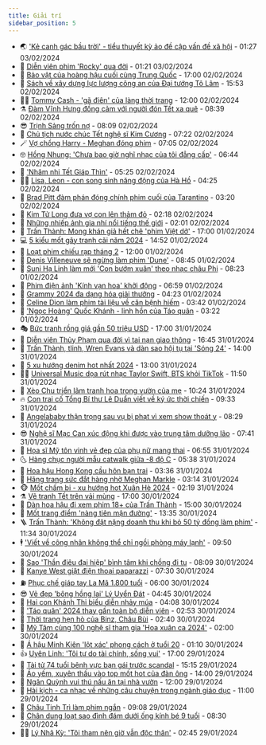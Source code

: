 ```yaml
---
title: Giải trí
sidebar_position: 5
---
```


<!-- vnexpress-giai-tri:START -->
- 🌏 [&#39;Kẻ canh gác bầu trời&#39; - tiểu thuyết kỳ ảo đề cập vấn đề xã hội](https://vnexpress.net/ke-canh-gac-bau-troi-tieu-thuyet-ky-ao-de-cap-van-de-xa-hoi-4702436.html) - 01:27 03/02/2024
- 💫 [Diễn viên phim &#39;Rocky&#39; qua đời](https://vnexpress.net/dien-vien-phim-rocky-qua-doi-4708245.html) - 01:21 03/02/2024
- 🌮 [Bảo vật của hoàng hậu cuối cùng Trung Quốc](https://vnexpress.net/bao-vat-cua-hoang-hau-cuoi-cung-trung-quoc-4707890.html) - 17:00 02/02/2024
- 🧠 [Sách về xây dựng lực lượng công an của Đại tướng Tô Lâm](https://vnexpress.net/sach-ve-xay-dung-luc-luong-cong-an-cua-dai-tuong-to-lam-4708176.html) - 15:53 02/02/2024
- 👨‍🏫 [Tommy Cash - &#39;gã điên&#39; của làng thời trang](https://vnexpress.net/tommy-cash-ga-dien-cua-lang-thoi-trang-4707121.html) - 12:00 02/02/2024
- ⚗️ [Đàm Vĩnh Hưng đồng cảm với người đón Tết xa quê](https://vnexpress.net/dam-vinh-hung-dong-cam-voi-nguoi-don-tet-xa-que-4707874.html) - 08:39 02/02/2024
- 😎 [Trịnh Sảng trốn nợ](https://vnexpress.net/trinh-sang-tron-no-4708028.html) - 08:09 02/02/2024
- 🫣 [Chủ tịch nước chúc Tết nghệ sĩ Kim Cương](https://vnexpress.net/chu-tich-nuoc-chuc-tet-nghe-si-kim-cuong-4708031.html) - 07:22 02/02/2024
- 🪄 [Vợ chồng Harry - Meghan đóng phim](https://vnexpress.net/vo-chong-harry-meghan-dong-phim-4707908.html) - 07:05 02/02/2024
- 🤓 [Hồng Nhung: &#39;Chưa bao giờ nghĩ nhạc của tôi đẳng cấp&#39;](https://vnexpress.net/hong-nhung-chua-bao-gio-nghi-nhac-cua-toi-dang-cap-4707871.html) - 06:44 02/02/2024
- 🫶 [&#39;Nhâm nhi Tết Giáp Thìn&#39;](https://vnexpress.net/nham-nhi-tet-giap-thin-4700873.html) - 05:25 02/02/2024
- 🧑‍🏫 [Lisa, Leon - con song sinh năng động của Hà Hồ](https://vnexpress.net/lisa-leon-con-song-sinh-nang-dong-cua-ha-ho-4706417.html) - 04:25 02/02/2024
- 🦄 [Brad Pitt đàm phán đóng chính phim cuối của Tarantino](https://vnexpress.net/brad-pitt-dam-phan-dong-chinh-phim-cuoi-cua-tarantino-4707925.html) - 03:20 02/02/2024
- 💫 [Kim Tử Long đưa vợ con lên thảm đỏ](https://vnexpress.net/kim-tu-long-dua-vo-con-len-tham-do-4707870.html) - 02:18 02/02/2024
- 🎊 [Những nhiếp ảnh gia nhí nổi tiếng thế giới](https://vnexpress.net/nhung-nhiep-anh-gia-nhi-noi-tieng-the-gioi-4704164.html) - 02:01 02/02/2024
- 👹 [Trấn Thành: Mong khán giả hết chê &#39;phim Việt dở&#39;](https://vnexpress.net/tran-thanh-mong-khan-gia-het-che-phim-viet-do-4707395.html) - 17:00 01/02/2024
- 💻 [5 kiểu mốt gây tranh cãi năm 2024](https://vnexpress.net/5-kieu-mot-gay-tranh-cai-nam-2024-4707539.html) - 14:52 01/02/2024
- 🤡 [Loạt phim chiếu rạp tháng 2](https://vnexpress.net/loat-phim-chieu-rap-thang-2-4707543.html) - 12:00 01/02/2024
- 🥰 [Denis Villeneuve sẽ ngừng làm phim &#39;Dune&#39;](https://vnexpress.net/denis-villeneuve-se-ngung-lam-phim-dune-4707535.html) - 08:45 01/02/2024
- 🚀 [Suni Hạ Linh làm mới &#39;Con bướm xuân&#39; theo nhạc châu Phi](https://vnexpress.net/suni-ha-linh-lam-moi-con-buom-xuan-theo-nhac-chau-phi-4707514.html) - 08:23 01/02/2024
- 📝 [Phim điện ảnh &#39;Kính vạn hoa&#39; khởi động](https://vnexpress.net/phim-dien-anh-kinh-van-hoa-khoi-dong-4707662.html) - 06:59 01/02/2024
- 🐲 [Grammy 2024 đa dạng hóa giải thưởng](https://vnexpress.net/grammy-2024-da-dang-hoa-giai-thuong-4707229.html) - 04:23 01/02/2024
- 🎃 [Celine Dion làm phim tài liệu về căn bệnh hiếm](https://vnexpress.net/celine-dion-lam-phim-tai-lieu-ve-can-benh-hiem-4707510.html) - 03:42 01/02/2024
- 🤠 [&#39;Ngọc Hoàng&#39; Quốc Khánh - linh hồn của Táo quân](https://vnexpress.net/ngoc-hoang-quoc-khanh-linh-hon-cua-tao-quan-4707438.html) - 03:22 01/02/2024
- 🎭 [Bức tranh rồng giá gần 50 triệu USD](https://vnexpress.net/buc-tranh-rong-gia-gan-50-trieu-usd-4705769.html) - 17:00 31/01/2024
- 🧰 [Diễn viên Thủy Phạm qua đời vì tai nạn giao thông](https://vnexpress.net/dien-vien-thuy-pham-qua-doi-vi-tai-nan-giao-thong-4707413.html) - 16:45 31/01/2024
- 🦍 [Trấn Thành, tlinh, Wren Evans và dàn sao hội tụ tại &#39;Sóng 24&#39;](https://vnexpress.net/tran-thanh-tlinh-wren-evans-va-dan-sao-hoi-tu-tai-song-24-4707374.html) - 14:00 31/01/2024
- 🌝 [5 xu hướng denim hot nhất 2024](https://vnexpress.net/5-xu-huong-denim-hot-nhat-2024-4705609.html) - 13:00 31/01/2024
- 🧑‍💻 [Universal Music dọa rút nhạc Taylor Swift, BTS khỏi TikTok](https://vnexpress.net/universal-music-doa-rut-nhac-taylor-swift-bts-khoi-tiktok-4707340.html) - 11:50 31/01/2024
- 🥸 [Xèo Chu triển lãm tranh hoa trong vườn của mẹ](https://vnexpress.net/xeo-chu-trien-lam-tranh-hoa-trong-vuon-cua-me-4707009.html) - 10:24 31/01/2024
- 🔥 [Con trai cố Tổng Bí thư Lê Duẩn viết về ký ức thời chiến](https://vnexpress.net/con-trai-co-tong-bi-thu-le-duan-viet-ve-ky-uc-thoi-chien-4707089.html) - 09:33 31/01/2024
- 🐎 [Angelababy thận trọng sau vụ bị phạt vì xem show thoát y](https://vnexpress.net/angelababy-than-trong-sau-vu-bi-phat-vi-xem-show-thoat-y-4707249.html) - 08:29 31/01/2024
- 😎 [Nghệ sĩ Mạc Can xúc động khi được vào trung tâm dưỡng lão](https://vnexpress.net/nghe-si-mac-can-xuc-dong-khi-duoc-vao-trung-tam-duong-lao-4707219.html) - 07:41 31/01/2024
- 🦄 [Họa sĩ Mỹ tôn vinh vẻ đẹp của phụ nữ mang thai](https://vnexpress.net/hoa-si-my-ton-vinh-ve-dep-cua-phu-nu-mang-thai-4704161.html) - 06:55 31/01/2024
- 🌜 [Hàng chục người mẫu catwalk giữa -8 độ C](https://vnexpress.net/hang-chuc-nguoi-mau-catwalk-giua-8-do-c-4707079.html) - 05:38 31/01/2024
- 🚦 [Hoa hậu Hong Kong cầu hôn bạn trai](https://vnexpress.net/hoa-hau-hong-kong-cau-hon-ban-trai-4707104.html) - 03:36 31/01/2024
- 🧐 [Hãng trang sức đắt hàng nhờ Meghan Markle](https://vnexpress.net/hang-trang-suc-dat-hang-nho-meghan-markle-4707092.html) - 03:14 31/01/2024
- 🐵 [Mốt chấm bi - xu hướng hot Xuân Hè 2024](https://vnexpress.net/mot-cham-bi-xu-huong-hot-xuan-he-2024-4703098.html) - 02:19 31/01/2024
- ⚗️ [Vẽ tranh Tết trên vải mùng](https://vnexpress.net/ve-tranh-tet-tren-vai-mung-4704199.html) - 17:00 30/01/2024
- 👺 [Dàn hoa hậu đi xem phim 18+ của Trấn Thành](https://vnexpress.net/dan-hoa-hau-di-xem-phim-18-cua-tran-thanh-4706977.html) - 15:00 30/01/2024
- 🌊 [Mốt trang điểm &#39;nàng tiên mận đường&#39;](https://vnexpress.net/mot-trang-diem-nang-tien-man-duong-4706709.html) - 13:35 30/01/2024
- 🪜 [Trấn Thành: &#39;Không đặt nặng doanh thu khi bỏ 50 tỷ đồng làm phim&#39;](https://vnexpress.net/tran-thanh-khong-dat-nang-doanh-thu-khi-bo-50-ty-dong-lam-phim-4706939.html) - 11:34 30/01/2024
- 🕴 [&#39;Viết về công nhân không thể chỉ ngồi phòng máy lạnh&#39;](https://vnexpress.net/viet-ve-cong-nhan-khong-the-chi-ngoi-phong-may-lanh-4705359.html) - 09:50 30/01/2024
- 💃 [Sao &#39;Thần điêu đại hiệp&#39; bình tâm khi chồng đi tu](https://vnexpress.net/sao-than-dieu-dai-hiep-binh-tam-khi-chong-di-tu-4706788.html) - 08:09 30/01/2024
- 🦄 [Kanye West giật điện thoại paparazzi](https://vnexpress.net/kanye-west-giat-dien-thoai-paparazzi-4706648.html) - 07:30 30/01/2024
- ⛽️ [Phục chế giáp tay La Mã 1.800 tuổi](https://vnexpress.net/phuc-che-giap-tay-la-ma-1-800-tuoi-4704021.html) - 06:00 30/01/2024
- 😎 [Vẻ đẹp &#39;bông hồng lai&#39; Lý Uyển Đát](https://vnexpress.net/ve-dep-bong-hong-lai-ly-uyen-dat-4706694.html) - 04:45 30/01/2024
- 🌊 [Hai con Khánh Thi biểu diễn nhảy múa](https://vnexpress.net/hai-con-khanh-thi-bieu-dien-nhay-mua-4706624.html) - 04:08 30/01/2024
- 🐲 [&#39;Táo quân&#39; 2024 thay gần toàn bộ diễn viên](https://vnexpress.net/tao-quan-2024-thay-gan-toan-bo-dien-vien-4706652.html) - 02:53 30/01/2024
- 💂 [Thời trang hẹn hò của Binz, Châu Bùi](https://vnexpress.net/thoi-trang-hen-ho-cua-binz-chau-bui-4706491.html) - 02:40 30/01/2024
- 🙉 [Mỹ Tâm cùng 100 nghệ sĩ tham gia &#39;Hoa xuân ca 2024&#39;](https://vnexpress.net/my-tam-cung-100-nghe-si-tham-gia-hoa-xuan-ca-2024-4706517.html) - 02:00 30/01/2024
- 💪 [Á hậu Minh Kiên &#39;lột xác&#39; phong cách ở tuổi 20](https://vnexpress.net/a-hau-minh-kien-lot-xac-phong-cach-o-tuoi-20-4703491.html) - 01:10 30/01/2024
- 👍 [Uyên Linh: &#39;Tôi tự do tài chính, sống vui&#39;](https://vnexpress.net/uyen-linh-toi-tu-do-tai-chinh-song-vui-4705758.html) - 17:00 29/01/2024
- 💪 [Tài tử 74 tuổi bênh vực bạn gái trước scandal](https://vnexpress.net/tai-tu-74-tuoi-benh-vuc-ban-gai-truoc-scandal-4706533.html) - 15:15 29/01/2024
- 💄 [Áo yếm, xuyên thấu vào top mốt hot của đàn ông](https://vnexpress.net/ao-yem-xuyen-thau-vao-top-mot-hot-cua-dan-ong-4706321.html) - 14:00 29/01/2024
- 🦩 [Ngân Quỳnh vui thú nấu ăn tại nhà vườn](https://vnexpress.net/ngan-quynh-vui-thu-nau-an-tai-nha-vuon-4703749.html) - 12:00 29/01/2024
- 🥸 [Hài kịch - ca nhạc về những câu chuyện trong ngành giáo dục](https://vnexpress.net/hai-kich-ca-nhac-ve-nhung-cau-chuyen-trong-nganh-giao-duc-4706260.html) - 11:00 29/01/2024
- 🧰 [Châu Tinh Trì làm phim ngắn](https://vnexpress.net/chau-tinh-tri-lam-phim-ngan-4706441.html) - 09:08 29/01/2024
- 💼 [Chân dung loạt sao đình đám dưới ống kính bé 9 tuổi](https://vnexpress.net/chan-dung-loat-sao-dinh-dam-duoi-ong-kinh-be-9-tuoi-4706269.html) - 08:30 29/01/2024
- 🧑‍💻 [Lý Nhã Kỳ: &#39;Tôi tham nên giờ vẫn độc thân&#39;](https://vnexpress.net/ly-nha-ky-toi-tham-nen-gio-van-doc-than-4706030.html) - 02:45 29/01/2024<!-- vnexpress-giai-tri:END -->

